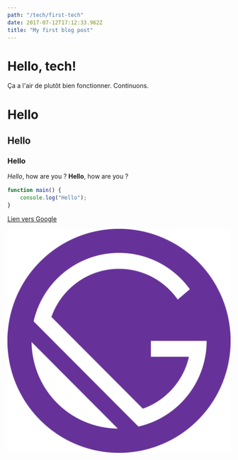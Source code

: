 ```yaml
---
path: "/tech/first-tech"
date: 2017-07-12T17:12:33.962Z
title: "My first blog post"
---
```


# Hello, tech! 

Ça a l'air de plutôt bien fonctionner. Continuons.

# Hello 

## Hello

### Hello

*Hello*, how are you ?
**Hello**, how are you ?

~~~js
function main() {
    console.log("Hello");
}
~~~

[Lien vers Google](https://www.google.fr/)

![Logo Gatsby](../images/icon.png)
